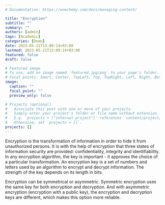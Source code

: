 ```yaml
---
# Documentation: https://wowchemy.com/docs/managing-content/

title: "Encryption"
subtitle: ""
summary: ""
authors: [admin]
tags: [Academic]
categories: [Demo]
date: 2023-05-21T13:09:14+03:00
lastmod: 2023-05-21T13:09:14+03:00
featured: false
draft: false

# Featured image
# To use, add an image named `featured.jpg/png` to your page's folder.
# Focal points: Smart, Center, TopLeft, Top, TopRight, Left, Right, BottomLeft, Bottom, BottomRight.
image:
  caption: ""
  focal_point: ""
  preview_only: false

# Projects (optional).
#   Associate this post with one or more of your projects.
#   Simply enter your project's folder or file name without extension.
#   E.g. `projects = ["internal-project"]` references `content/project/deep-learning/index.md`.
#   Otherwise, set `projects = []`.
projects: []
---
```


Encryption is the transformation of information in order to hide it from unauthorized persons. It is with the help of encryption that three states of information security are provided: confidentiality, integrity and identifiability. In any encryption algorithm, the key is important - it approves the choice of a particular transformation. An encryption key is a set of numbers and letters used by an algorithm to encrypt and decrypt information. The strength of the key depends on its length in bits.

Encryption can be symmetrical or asymmetric. Symmetric encryption uses the same key for both encryption and decryption. And with asymmetric encryption (encryption with a public key), the encryption and decryption keys are different, which makes this option more reliable.

   
